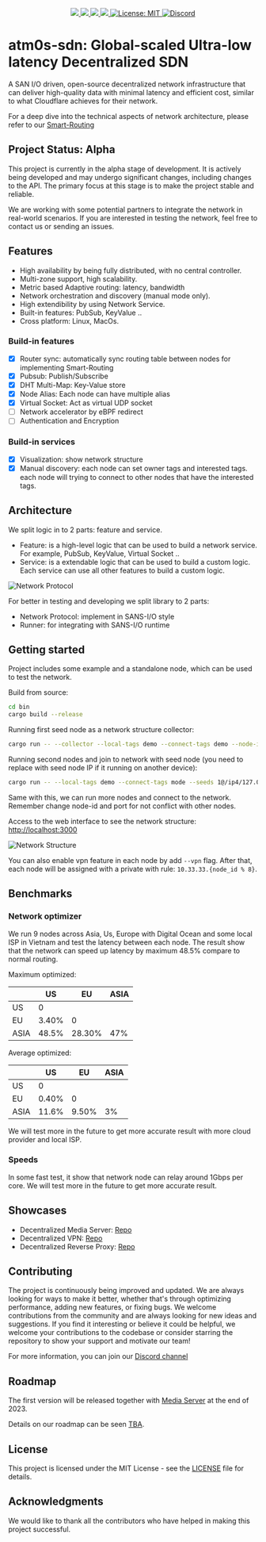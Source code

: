 <p align="center">
 <a href="https://github.com/8xFF/atm0s-sdn/actions">
  <img src="https://github.com/8xFF/atm0s-sdn/actions/workflows/rust.yml/badge.svg?branch=master">
 </a>
 <a href="https://codecov.io/gh/8xff/atm0s-sdn">
  <img src="https://codecov.io/gh/8xff/atm0s-sdn/branch/master/graph/badge.svg">
 </a>
 <a href="https://app.codacy.com/gh/8xFF/atm0s-sdn/dashboard?utm_source=gh&utm_medium=referral&utm_content=&utm_campaign=Badge_grade">
  <img src="https://app.codacy.com/project/badge/Grade/c8d34f07fe5f417084aac8d8a1ef3857"/>
 </a>
 <a href="https://deps.rs/repo/github/8xff/atm0s-sdn">
  <img src="https://deps.rs/repo/github/8xff/atm0s-sdn/status.svg">
 </a>
<!--  <a href="https://crates.io/crates/8xff-sdn">
  <img src="https://img.shields.io/crates/v/8xff-sdn.svg">
 </a> -->
<!--  <a href="https://docs.rs/8xff-sdn">
  <img src="https://docs.rs/8xff-sdn/badge.svg">
 </a> -->
 <a href="https://github.com/8xFF/atm0s-sdn/blob/master/LICENSE">
  <img src="https://img.shields.io/badge/license-MIT-blue" alt="License: MIT">
 </a>
 <a href="https://discord.gg/tJ6dxBRk">
  <img src="https://img.shields.io/discord/1173844241542287482?logo=discord" alt="Discord">
 </a>
</p>

# atm0s-sdn: Global-scaled Ultra-low latency Decentralized SDN

A SAN I/O driven, open-source decentralized network infrastructure that can deliver high-quality data with minimal latency and efficient cost, similar to what Cloudflare achieves for their network.

For a deep dive into the technical aspects of network architecture, please refer to our [Smart-Routing](https://github.com/8xFF/atm0s-sdn/blob/master/docs/smart_routing.md)

## Project Status: Alpha

This project is currently in the alpha stage of development. It is actively being developed and may undergo significant changes, including changes to the API. The primary focus at this stage is to make the project stable and reliable.

We are working with some potential partners to integrate the network in real-world scenarios. If you are interested in testing the network, feel free to contact us or sending an issues.

## Features

- High availability by being fully distributed, with no central controller.
- Multi-zone support, high scalability.
- Metric based Adaptive routing: latency, bandwidth
- Network orchestration and discovery (manual mode only).
- High extendibility by using Network Service.
- Built-in features: PubSub, KeyValue ..
- Cross platform: Linux, MacOs.

### Build-in features

- [x] Router sync: automatically sync routing table between nodes for implementing Smart-Routing
- [x] Pubsub: Publish/Subscribe
- [x] DHT Multi-Map: Key-Value store
- [x] Node Alias: Each node can have multiple alias
- [x] Virtual Socket: Act as virtual UDP socket
- [ ] Network accelerator by eBPF redirect
- [ ] Authentication and Encryption

### Build-in services

- [x] Visualization: show network structure
- [x] Manual discovery: each node can set owner tags and interested tags. each node will trying to connect to other nodes that have the interested tags.

## Architecture

We split logic in to 2 parts: feature and service.

- Feature: is a high-level logic that can be used to build a network service. For example, PubSub, KeyValue, Virtual Socket ..
- Service: is a extendable logic that can be used to build a custom logic. Each service can use all other features to build a custom logic.

![Network Protocol](./docs/imgs/flow.excalidraw.png)

For better in testing and developing we split library to 2 parts:

- Network Protocol: implement in SANS-I/O style
- Runner: for integrating with SANS-I/O runtime

## Getting started

Project includes some example and a standalone node, which can be used to test the network.

Build from source:

```bash
cd bin
cargo build --release
```

Running first seed node as a network structure collector:

```bash
cargo run -- --collector --local-tags demo --connect-tags demo --node-id 1 --bind-addr 127.0.0.1:10001 --web-addr 0.0.0.0:3000
```

Running second nodes and join to network with seed node (you need to replace with seed node IP if it running on another device):

```bash
cargo run -- --local-tags demo --connect-tags mode --seeds 1@/ip4/127.0.0.1/udp/10001 --node-id 2 --bind-addr 127.0.0.1:10002
```

Same with this, we can run more nodes and connect to the network. Remember change node-id and port for not conflict with other nodes.

Access to the web interface to see the network structure: [http://localhost:3000](http://localhost:3000)

![Network Structure](./docs/imgs/visualization.png)

You can also enable vpn feature in each node by add `--vpn` flag. After that, each node will be assigned with a private with rule: `10.33.33.{node_id % 8}`.

## Benchmarks

### Network optimizer

We run 9 nodes across Asia, Us, Europe with Digital Ocean and some local ISP in Vietnam and test the latency between each node. The result show that the network can speed up latency by maximum 48.5% compare to normal routing.

Maximum optimized:

|      | US    | EU     | ASIA |
| ---- | ----- | ------ | ---- |
| US   | 0     |        |      |
| EU   | 3.40% | 0      |      |
| ASIA | 48.5% | 28.30% | 47%  |

Average optimized:

|      | US    | EU    | ASIA |
| ---- | ----- | ----- | ---- |
| US   | 0     |       |      |
| EU   | 0.40% | 0     |      |
| ASIA | 11.6% | 9.50% | 3%   |

We will test more in the future to get more accurate result with more cloud provider and local ISP.

### Speeds

In some fast test, it show that network node can relay around 1Gbps per core. We will test more in the future to get more accurate result.

## Showcases

- Decentralized Media Server: [Repo](https://github.com/8xFF/atm0s-media-server)
- Decentralized VPN: [Repo](https://github.com/8xFF/atm0s-sdn/tree/master/bin/)
- Decentralized Reverse Proxy: [Repo](https://github.com/8xFF/atm0s-reverse-proxy)

## Contributing

The project is continuously being improved and updated. We are always looking for ways to make it better, whether that's through optimizing performance, adding new features, or fixing bugs. We welcome contributions from the community and are always looking for new ideas and suggestions. If you find it interesting or believe it could be helpful, we welcome your contributions to the codebase or consider starring the repository to show your support and motivate our team!

For more information, you can join our [Discord channel](https://discord.gg/qXr5zxsJWp)

## Roadmap

The first version will be released together with [Media Server](https://github.com/8xFF/decentralized-media-server) at the end of 2023.

Details on our roadmap can be seen [TBA]().

## License

This project is licensed under the MIT License - see the [LICENSE](LICENSE) file for details.

## Acknowledgments

We would like to thank all the contributors who have helped in making this project successful.
